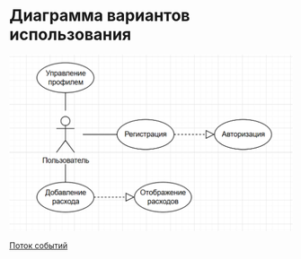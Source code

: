 # Диаграмма вариантов использования

![Диаграмма вариантов использования](images/use_case.jpg)

[Поток событий](https://github.com/del1ght7/ExpenseWise/blob/main/diagrams/flow_and_events.md#%D0%BF%D0%BE%D1%82%D0%BE%D0%BA-%D1%81%D0%BE%D0%B1%D1%8B%D1%82%D0%B8%D0%B9)
